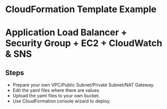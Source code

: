 # CloudFormation Template Example
# Application Load Balancer + Security Group + EC2 + CloudWatch & SNS

## Steps
* Prepare your own VPC/Public Subnet/Private Subnet/NAT Gateway.
* Edit the yaml files where there are <your> values.
* Upload the yaml files to your own bucket.
* Use CloudFormation console wizard to deploy.